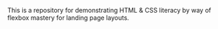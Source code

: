 This is a repository for demonstrating HTML & CSS literacy by way of flexbox mastery for landing page layouts.